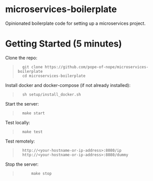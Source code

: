 # microservices-boilerplate
Opinionated boilerplate code for setting up a microservices project.

# Getting Started (5 minutes)
Clone the repo:
> 		git clone https://github.com/pope-of-nope/microservices-boilerplate
> 		cd microservices-boilerplate

Install docker and docker-compose (if not already installed):
> 		sh setup/install_docker.sh

Start the server:
>   	make start

Test locally:
>   	make test

Test remotely:
>  		http://<your-hostname-or-ip-address>:8080/ip
>  		http://<your-hostname-or-ip-address>:8080/dummy

Stop the server:
>			make stop
